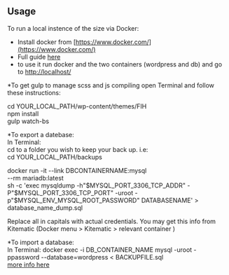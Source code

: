 ## Usage

To run a local instence of the size via Docker:

* Install docker from [https://www.docker.com/](https://www.docker.com/)
* Full guide [here](https://upcloud.com/community/tutorials/wordpress-with-docker/)
* to use it run docker and the two containers (wordpress and db) and go to [http://localhost/](http://localhost/)

*To get gulp to manage scss and js compiling open Terminal and follow these instructions: <br>

cd YOUR_LOCAL_PATH/wp-content/themes/FIH <br>
npm install <br>
gulp watch-bs

*To export a datebase: <br>
In Terminal: <br>
cd to a folder you wish to keep your back up. i.e: <br>
cd YOUR_LOCAL_PATH/backups <br>

docker run -it --link DBCONTAINERNAME:mysql \
   --rm mariadb:latest \
   sh -c 'exec mysqldump -h"$MYSQL_PORT_3306_TCP_ADDR" -P"$MYSQL_PORT_3306_TCP_PORT" -uroot -p"$MYSQL_ENV_MYSQL_ROOT_PASSWORD" DATABASENAME' > database_name_dump.sql

Replace all in capitals with actual credentials. You may get this info from Kitematic (Docker menu > Kitematic > relevant container )

*To import a database: <br>
In Terminal: docker exec -i DB_CONTAINER_NAME mysql -uroot -ppassword --database=wordpress < BACKUPFILE.sql <br>
[more info here](https://blog.shanelee.name/2017/04/09/how-to-import-and-export-databases-in-mysql-or-mariadb-with-docker/#importingthedatabaseintodockercontainer)


